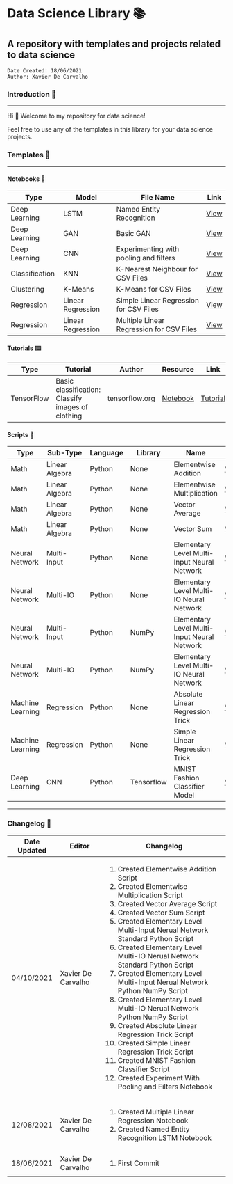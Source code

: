 # Data Science Library :books:
## A repository with templates and projects related to data science

```
Date Created: 18/06/2021
Author: Xavier De Carvalho
```

### Introduction :raising_hand:

---

Hi :wave:
Welcome to my repository for data science!

Feel free to use any of the templates in this library for your data science projects.

### Templates :bookmark_tabs:

---

#### Notebooks :notebook:

Type | Model | File Name | Link
---|---|---|---
Deep Learning | LSTM | Named Entity Recognition | [View](/python/notebooks/machine-learning/deep-learning/neural-networks/RNN/LSTM/named-entity-recognition.ipynb)
Deep Learning | GAN | Basic GAN | [View](/python/notebooks/machine-learning/deep-learning/neural-networks/GAN/basic-generative-adverserial-network.ipynb)
Deep Learning | CNN | Experimenting with pooling and filters | [View](/python/notebooks/machine-learning/deep-learning/neural-networks/CNN/Experiments/experiment-with-pooling-and-filters.ipynb "Go to file hosted on Github")
Classification | KNN | K-Nearest Neighbour for CSV Files | [View](/python/notebooks/machine-learning/classification/knn/k-nearest-neighbour-csv.ipynb "Go to file hosted on Github")
Clustering | K-Means | K-Means for CSV Files | [View](/python/notebooks/machine-learning/clustering/kmeans/kmeans-csv.ipynb "Go to file hosted on Github")
Regression | Linear Regression | Simple Linear Regression for CSV Files | [View](/python/notebooks/machine-learning/regression/simple-linear-regression-csv.ipynb "Go to file hosted on Github")
Regression | Linear Regression | Multiple Linear Regression for CSV Files | [View](/python/notebooks/machine-learning/regression/multiple-linear-regression-csv.ipynb)

#### Tutorials :keyboard:

Type | Tutorial | Author | Resource | Link
---|---|---|---|---
TensorFlow | Basic classification: Classify images of clothing | tensorflow.org | [Notebook](/python/notebooks/machine-learning/deep-learning/neural-networks/tensorflow/keras/tutorials/Image_Classifier_For_Clothing.ipynb) | [Tutorial](https://www.tensorflow.org/tutorials/keras/classification)

#### Scripts :scroll:

Type | Sub-Type | Language | Library | Name | Link
---|---|---|---|---|---
Math | Linear Algebra | Python | None | Elementwise Addition | [View](/python/scripts/deep-learning/math/vectors/elementwise-addition.py)
Math | Linear Algebra | Python | None | Elementwise Multiplication | [View](/python/scripts/deep-learning/math/vectors/elementwise-multiplication.py)
Math | Linear Algebra | Python | None | Vector Average | [View](/python/scripts/deep-learning/math/vectors/vector-average.py)
Math | Linear Algebra | Python | None | Vector Sum | [View](/python/scripts/deep-learning/math/vectors/vector-sum.py)
Neural Network | Multi-Input | Python | None | Elementary Level Multi-Input Neural Network | [View](/python/scripts/deep-learning/neural-networks/standard-python/elementary-level-multiple-input-neural-network-std-python.py)
Neural Network | Multi-IO | Python | None | Elementary Level Multi-IO Neural Network | [View](/python/scripts/deep-learning/neural-networks/standard-python/elementary-level-multiple-io-neural-network-std-python.py)
Neural Network | Multi-Input | Python | NumPy | Elementary Level Multi-Input Neural Network | [View](/python/scripts/deep-learning/neural-networks/numpy/elementary-level-multiple-input-neural-network-numpy.py)
Neural Network | Multi-IO | Python | NumPy | Elementary Level Multi-IO Neural Network | [View](/python/scripts/deep-learning/neural-networks/numpy/elementary-level-multiple-io-neural-network-numpy.py)
Machine Learning | Regression | Python | None | Absolute Linear Regression Trick | [View](/python/scripts/machine-learning/regression/absolute-linear-regression-trick.py)
Machine Learning | Regression | Python | None | Simple Linear Regression Trick | [View](/python/scripts/machine-learning/regression/simple-linear-regression-trick.py)
Deep Learning | CNN | Python | Tensorflow | MNIST Fashion Classifier Model | [View](/python/scripts/deep-learning/neural-networks/tensorflow/keras/mnist-fashion-classifier-cnn-model.py)

---

### Changelog :wrench:

Date Updated | Editor | Changelog
:---:|---|---
04/10/2021 | Xavier De Carvalho |  <ol><li>Created Elementwise Addition Script</li><li>Created Elementwise Multiplication Script</li><li>Created Vector Average Script</li><li>Created Vector Sum Script</li><li>Created Elementary Level Multi-Input Nerual Network Standard Python Script</li><li>Created Elementary Level Multi-IO Nerual Network Standard Python Script</li><li>Created Elementary Level Multi-Input Nerual Network Python NumPy Script</li><li>Created Elementary Level Multi-IO Nerual Network Python NumPy Script</li><li>Created Absolute Linear Regression Trick Script</li><li>Created Simple Linear Regression Trick Script</li><li>Created MNIST Fashion Classifier Script</li><li>Created Experiment With Pooling and Filters Notebook</li></ol>
12/08/2021 | Xavier De Carvalho |  <ol><li>Created Multiple Linear Regression Notebook</li><li>Created Named Entity Recognition LSTM Notebook</li></ol>
18/06/2021 | Xavier De Carvalho | <ol><li>First Commit</li></ol>
